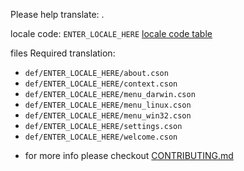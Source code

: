 Please help translate: .

locale code: `ENTER_LOCALE_HERE`
[locale code table](http://www.science.co.il/language/Codes.php)

files Required translation:

- `def/ENTER_LOCALE_HERE/about.cson`
- `def/ENTER_LOCALE_HERE/context.cson`
- `def/ENTER_LOCALE_HERE/menu_darwin.cson`
- `def/ENTER_LOCALE_HERE/menu_linux.cson`
- `def/ENTER_LOCALE_HERE/menu_win32.cson`
- `def/ENTER_LOCALE_HERE/settings.cson`
- `def/ENTER_LOCALE_HERE/welcome.cson`

* for more info please checkout [CONTRIBUTING.md](https://github.com/liuderchi/atom-i18n/blob/master/CONTRIBUTING.md)
